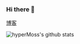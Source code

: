 ### Hi there 👋

[博客](https://hypermoss.github.io)

![hyperMoss's github stats](https://github-readme-stats-tawny.vercel.app/api?username=hyperMoss&show_icons=true&hide_border=true)
